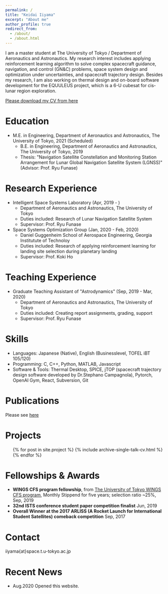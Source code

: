```yaml
---
permalink: /
title: "Keidai Iiyama"
excerpt: "About me"
author_profile: true
redirect_from: 
  - /about/
  - /about.html
---
```



I am a master student at The University of Tokyo / Department of Aeronautics and Astronautics. My research interest includes applying reinforcement learning algorithm to solve complex spacecraft guidance, navigation, and control (GN&C) problems, space system design and optimization under uncertainties, and spacecraft trajectory design. Besides my research, I am also working on thermal design and on-board software development for the EQUULEUS project, which is a 6-U cubesat for cis-lunar region exploration.

[Please download my CV from here](/files/iiyama_keidai-CV.pdf)

Education
======
* M.E. in Engineering, Department of Aeronautics and Astronautics, The University of Tokyo, 2021 (Scheduled)
  * B.E. in Engineering, Department of Aeronautics and Astronautics, The University of Tokyo, 2019 
  * Thesis: "Navigation Satellite Constellation and Monitoring Station Arrangement for Lunar Global Navigation Satellite System (LGNSS)" (Advisor: Prof. Ryu Funase)

Research Experience
======
* Intelligent Space Systems Laboratory (Apr, 2019 - )
  * Department of Aeronautics and Astronautics, The University of Tokyo
  * Duties included: Research of Lunar Navigation Satellite System
  * Supervisor: Prof. Ryu Funase
* Space Systems Optimization Group (Jan, 2020 - Feb, 2020)
  * Daniel Guggenheim School of Aerospace Engineering, Georgia Institutute of Technoloy
  * Duties included: Research of applying reinforcement learning for landing site selection during planetary landing 
  * Supervisor: Prof. Koki Ho

Teaching Experience
======
* Graduate Teaching Assistant of "Astrodynamics" (Sep, 2019 - Mar, 2020)
  * Department of Aeronautics and Astronautics, The University of Tokyo
  * Duties included: Creating report assignments, grading, support
  * Supervisor: Prof. Ryu Funase
  
Skills
======
* Languages: Japanese (Native), English (Businesslevel, TOFEL iBT 105/120)
* Programming: C, C++, Python, MATLAB, Javascript
* Software & Tools: Thermal Desktop, SPICE, jTOP (spacecraft trajectory design software developed by Dr.Stephano Campagnola), Pytorch, OpenAI Gym, React, Subversion, Git

Publications
======
Please see [here](/publications/)
  
Projects
======
<ul>
{% for post in site.project %}
  {% include archive-single-talk-cv.html %}
{% endfor %}
</ul>
  
Fellowships & Awards
======
* **WINGS CFS program fellowship**,  from [The University of Tokyo WINGS CFS program](http://cfs.t.u-tokyo.ac.jp/), Monthly Stippend for five years; selection ratio ~25%, Sep, 2019
* **32nd ISTS conference student paper competition finalist**  Jun, 2019
* **Overall Winner at the 2017 ARLISS (A Rocket Launch for International Student Satellites) comeback competition** Sep, 2017

Contact
======
iiyama{at}space.t.u-tokyo.ac.jp

Recent News
======
- Aug.2020 Opened this website.